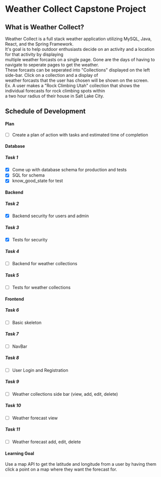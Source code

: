 # Weather Collect Capstone Project

## What is Weather Collect?

Weather Collect is a full stack weather application utilizing MySQL, Java, React, and the Spring Framework.<br>
It's goal is to help outdoor enthusiasts decide on an activity and a location for that activity by displaying <br>
multiple weather forcasts on a single page. Gone are the days of having to navigate to seperate pages to get the weather.<br>
These forcasts can be seperated into "Collections" displayed on the left side-bar. Click on a collection and a display of<br>
weather forcasts that the user has chosen will be shown on the screen. <br>
Ex. A user makes a "Rock Climbing Utah" collection that shows the individual forecasts for rock climbing spots within <br>
a two hour radius of their house in Salt Lake City.

## Schedule of Development

#### Plan

-   [ ] Create a plan of action with tasks and estimated time of completion

#### Database

##### Task 1

-   [x] Come up with database schema for production and tests
-   [x] SQL for schema
-   [x] know_good_state for test

#### Backend

##### Task 2

-   [x] Backend security for users and admin

##### Task 3

-   [x] Tests for security

##### Task 4

-   [ ] Backend for weather collections

##### Task 5

-   [ ] Tests for weather collections

#### Frontend

##### Task 6

-   [ ] Basic skeleton

##### Task 7

-   [ ] NavBar

##### Task 8

-   [ ] User Login and Registration

##### Task 9

-   [ ] Weather collections side bar (view, add, edit, delete)

##### Task 10

-   [ ] Weather forecast view

##### Task 11

-   [ ] Weather forecast add, edit, delete

#### Learning Goal

Use a map API to get the latitude and longitude from a user by having them click a point on a map where they want the forecast for.

